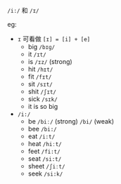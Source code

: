 `/i:/` 和 `/ɪ/`

eg:
- `ɪ` 可看做 `[ɪ] = [i] + [e]`
	- big `/bɪɡ/`
	- it `/ɪt/`
	- is `/ɪz/` (strong)
	- hit `/hɪt/`
	- fit `/fɪt/`
	- sit `/sɪt/`
	- shit `/ʃɪt/`
	- sick `/sɪk/`
	- it is so big
- `/i:/`
	- be `/biː/` (strong) `/bi/` (weak)
	- bee `/bi:/`
	- eat `/i:t/`
	- heat `/hiːt/`
	- feet `/fi:t/`
	- seat `/si:t/`
	- sheet `/ʃiːt/`
	- seek `/si:k/`